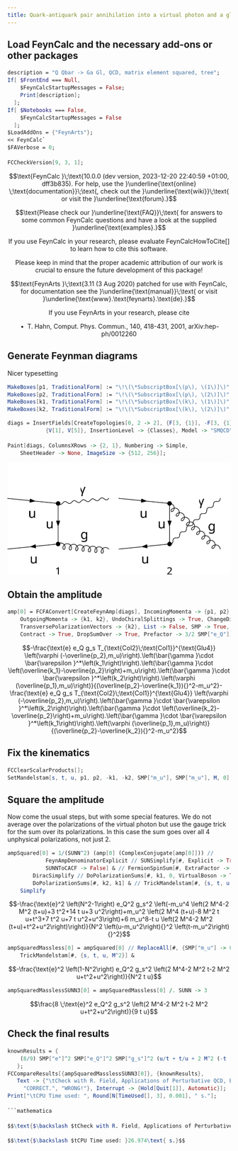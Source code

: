 ```yaml
---
title: Quark-antiquark pair annihilation into a virtual photon and a gluon
---
```



## Load FeynCalc and the necessary add-ons or other packages

```mathematica
description = "Q Qbar -> Ga Gl, QCD, matrix element squared, tree";
If[ $FrontEnd === Null, 
  	$FeynCalcStartupMessages = False; 
  	Print[description]; 
  ];
If[ $Notebooks === False, 
  	$FeynCalcStartupMessages = False 
  ];
$LoadAddOns = {"FeynArts"};
<< FeynCalc`
$FAVerbose = 0; 
 
FCCheckVersion[9, 3, 1];
```

$$\text{FeynCalc }\;\text{10.0.0 (dev version, 2023-12-20 22:40:59 +01:00, dff3b835). For help, use the }\underline{\text{online} \;\text{documentation}}\;\text{, check out the }\underline{\text{wiki}}\;\text{ or visit the }\underline{\text{forum}.}$$

$$\text{Please check our }\underline{\text{FAQ}}\;\text{ for answers to some common FeynCalc questions and have a look at the supplied }\underline{\text{examples}.}$$

$$\text{If you use FeynCalc in your research, please evaluate FeynCalcHowToCite[] to learn how to cite this software.}$$

$$\text{Please keep in mind that the proper academic attribution of our work is crucial to ensure the future development of this package!}$$

$$\text{FeynArts }\;\text{3.11 (3 Aug 2020) patched for use with FeynCalc, for documentation see the }\underline{\text{manual}}\;\text{ or visit }\underline{\text{www}.\text{feynarts}.\text{de}.}$$

$$\text{If you use FeynArts in your research, please cite}$$

$$\text{ $\bullet $ T. Hahn, Comput. Phys. Commun., 140, 418-431, 2001, arXiv:hep-ph/0012260}$$

## Generate Feynman diagrams

Nicer typesetting

```mathematica
MakeBoxes[p1, TraditionalForm] := "\!\(\*SubscriptBox[\(p\), \(1\)]\)";
MakeBoxes[p2, TraditionalForm] := "\!\(\*SubscriptBox[\(p\), \(2\)]\)";
MakeBoxes[k1, TraditionalForm] := "\!\(\*SubscriptBox[\(k\), \(1\)]\)";
MakeBoxes[k2, TraditionalForm] := "\!\(\*SubscriptBox[\(k\), \(2\)]\)";
```

```mathematica
diags = InsertFields[CreateTopologies[0, 2 -> 2], {F[3, {1}], -F[3, {1}]} -> 
     		{V[1], V[5]}, InsertionLevel -> {Classes}, Model -> "SMQCD"]; 
 
Paint[diags, ColumnsXRows -> {2, 1}, Numbering -> Simple, 
  	SheetHeader -> None, ImageSize -> {512, 256}];
```

![087rax4apyzas](img/087rax4apyzas.svg)

## Obtain the amplitude

```mathematica
amp[0] = FCFAConvert[CreateFeynAmp[diags], IncomingMomenta -> {p1, p2}, 
  	OutgoingMomenta -> {k1, k2}, UndoChiralSplittings -> True, ChangeDimension -> 4, 
  	TransversePolarizationVectors -> {k2}, List -> False, SMP -> True, 
  	Contract -> True, DropSumOver -> True, Prefactor -> 3/2 SMP["e_Q"]]
```

$$-\frac{\text{e} e_Q g_s T_{\text{Col2}\;\text{Col1}}^{\text{Glu4}} \left(\varphi (-\overline{p_2},m_u)\right).\left(\bar{\gamma }\cdot \bar{\varepsilon }^*\left(k_1\right)\right).\left(\bar{\gamma }\cdot \left(\overline{k_1}-\overline{p_2}\right)+m_u\right).\left(\bar{\gamma }\cdot \bar{\varepsilon }^*\left(k_2\right)\right).\left(\varphi (\overline{p_1},m_u)\right)}{(\overline{p_2}-\overline{k_1}){}^2-m_u^2}-\frac{\text{e} e_Q g_s T_{\text{Col2}\;\text{Col1}}^{\text{Glu4}} \left(\varphi (-\overline{p_2},m_u)\right).\left(\bar{\gamma }\cdot \bar{\varepsilon }^*\left(k_2\right)\right).\left(\bar{\gamma }\cdot \left(\overline{k_2}-\overline{p_2}\right)+m_u\right).\left(\bar{\gamma }\cdot \bar{\varepsilon }^*\left(k_1\right)\right).\left(\varphi (\overline{p_1},m_u)\right)}{(\overline{p_2}-\overline{k_2}){}^2-m_u^2}$$

## Fix the kinematics

```mathematica
FCClearScalarProducts[];
SetMandelstam[s, t, u, p1, p2, -k1, -k2, SMP["m_u"], SMP["m_u"], M, 0];
```

## Square the amplitude

Now come the usual steps, but with some special features. We do not average over the polarizations of the virtual photon but use the gauge trick for the sum over its polarizations. In this case the sum goes over all 4 unphysical polarizations,  not just 2.

```mathematica
ampSquared[0] = 1/(SUNN^2) (amp[0] (ComplexConjugate[amp[0]])) // 
         	FeynAmpDenominatorExplicit // SUNSimplify[#, Explicit -> True, 
          	SUNNToCACF -> False] & // FermionSpinSum[#, ExtraFactor -> 1/2^2] & // 
      	DiracSimplify // DoPolarizationSums[#, k1, 0, VirtualBoson -> True] & // 
    	DoPolarizationSums[#, k2, k1] & // TrickMandelstam[#, {s, t, u, 2 SMP["m_u"]^2 + M^2}] & // 
  	Simplify
```

$$-\frac{\text{e}^2 \left(N^2-1\right) e_Q^2 g_s^2 \left(-m_u^4 \left(2 M^4-2 M^2 (t+u)+3 t^2+14 t u+3 u^2\right)+m_u^2 \left(2 M^4 (t+u)-8 M^2 t u+t^3+7 t^2 u+7 t u^2+u^3\right)+6 m_u^8-t u \left(2 M^4-2 M^2 (t+u)+t^2+u^2\right)\right)}{N^2 \left(u-m_u^2\right){}^2 \left(t-m_u^2\right){}^2}$$

```mathematica
ampSquaredMassless[0] = ampSquared[0] // ReplaceAll[#, {SMP["m_u"] -> 0}] & // 
  	TrickMandelstam[#, {s, t, u, M^2}] &
```

$$-\frac{\text{e}^2 \left(1-N^2\right) e_Q^2 g_s^2 \left(2 M^4-2 M^2 t-2 M^2 u+t^2+u^2\right)}{N^2 t u}$$

```mathematica
ampSquaredMasslessSUNN3[0] = ampSquaredMassless[0] /. SUNN -> 3
```

$$\frac{8 \;\text{e}^2 e_Q^2 g_s^2 \left(2 M^4-2 M^2 t-2 M^2 u+t^2+u^2\right)}{9 t u}$$

## Check the final results

```mathematica
knownResults = {
   	(8/9) SMP["e"]^2 SMP["e_Q"]^2 SMP["g_s"]^2 (u/t + t/u + 2 M^2 (-t - u + M^2)/(t u)) 
   };
FCCompareResults[{ampSquaredMasslessSUNN3[0]}, {knownResults}, 
   Text -> {"\tCheck with R. Field, Applications of Perturbative QCD, Eq 5.2.3:", 
     "CORRECT.", "WRONG!"}, Interrupt -> {Hold[Quit[1]], Automatic}];
Print["\tCPU Time used: ", Round[N[TimeUsed[], 3], 0.001], " s."];

```mathematica

$$\text{$\backslash $tCheck with R. Field, Applications of Perturbative QCD, Eq 5.2.3:} \;\text{CORRECT.}$$

$$\text{$\backslash $tCPU Time used: }26.974\text{ s.}$$